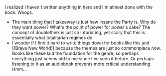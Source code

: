 I realized I haven't written anything in here and I'm almost done with the book. Woops.

- The main thing that I takeaway is just how insane the Party is. Why do they want power? What's the point of power for power's sake? The concept of doublethink is just so infuriating, yet scary that this is essentially what totalitarian regimes do.
- I wonder if I find it hard to write things down for books like this and [[Brave New World]] because the themes are just so commonplace now. Books like these laid the foundation for the genre, so perhaps everything just seems old to me since I've seen it before. Or perhaps listening to it as an audiobook prevents more critical understanding. Hmm...